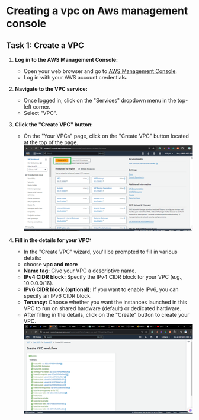# Creating a vpc on Aws management console

## Task 1: Create a VPC

1. **Log in to the AWS Management Console:**
   - Open your web browser and go to [AWS Management Console](https://console.aws.amazon.com/).
   - Log in with your AWS account credentials.

2. **Navigate to the VPC service:**
   - Once logged in, click on the "Services" dropdown menu in the top-left corner.
   - Select "VPC".

4. **Click the "Create VPC" button:**
   - On the "Your VPCs" page, click on the "Create VPC" button located at the top of the page.
     ![screenshot of create VPC](image/vpccreate.png)

5. **Fill in the details for your VPC:**
   - In the "Create VPC" wizard, you'll be prompted to fill in various details:
   - choose **vpc and more**
   - **Name tag:** Give your VPC a descriptive name.
   - **IPv4 CIDR block:** Specify the IPv4 CIDR block for your VPC (e.g., 10.0.0.0/16).
   - **IPv6 CIDR block (optional):** If you want to enable IPv6, you can specify an IPv6 CIDR block.
   - **Tenancy:** Choose whether you want the instances launched in this VPC to run on shared hardware (default) or dedicated hardware.
   - After filling in the details, click on the "Create" button to create your VPC.
 ![screenshot of create VPC](image/vpc.png)
